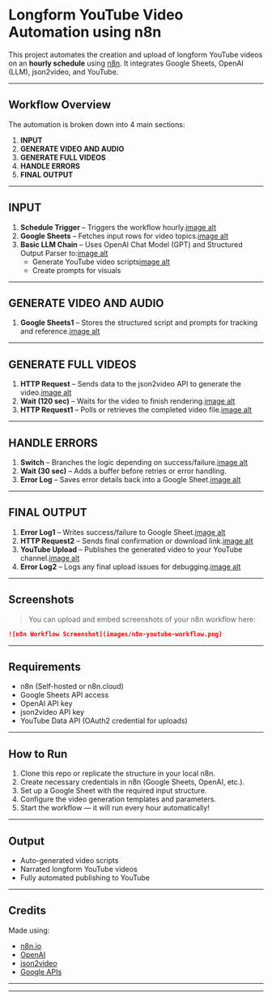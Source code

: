 #  Longform YouTube Video Automation using n8n

This project automates the creation and upload of longform YouTube videos on an **hourly schedule** using [n8n](https://n8n.io/). It integrates Google Sheets, OpenAI (LLM), json2video, and YouTube.

---

##  Workflow Overview

The automation is broken down into 4 main sections:

1. **INPUT**  
2. **GENERATE VIDEO AND AUDIO**  
3. **GENERATE FULL VIDEOS**  
4. **HANDLE ERRORS**  
5. **FINAL OUTPUT**

---

## INPUT

1. **Schedule Trigger** – Triggers the workflow hourly.[image alt](image_https://github.com/adaezeilo/youtube-ai-agent/blob/72ca42cd3bc2573c90b09bb11727189af096ba53/schedule%20trig.png)
2. **Google Sheets** – Fetches input rows for video topics.[image alt](img_https://github.com/adaezeilo/youtube-ai-agent/blob/1f84ea414ed980b1398ce59c5fd9c02d9d9f7ad5/google%20sheets.png)
3. **Basic LLM Chain** – Uses OpenAI Chat Model (GPT) and Structured Output Parser to:[image alt](image_https://github.com/adaezeilo/youtube-ai-agent/blob/5bffc6c18f14101beee7300eb2aef0254aecf18c/basic%20llm%20chain.png)
   - Generate YouTube video scripts[image alt](image_https://github.com/adaezeilo/youtube-ai-agent/blob/9c3a219d234ab1bb4d9d7267cd776b98a147806c/idea.png)
   - Create prompts for visuals

---

## GENERATE VIDEO AND AUDIO

1. **Google Sheets1** – Stores the structured script and prompts for tracking and reference.[image alt](image_https://github.com/adaezeilo/youtube-ai-agent/blob/80757d0c34185fb85b50c0e1b8292d8179b61161/google%20sheet1.png)

---

## GENERATE FULL VIDEOS

1. **HTTP Request** – Sends data to the json2video API to generate the video.[image alt](image_https://github.com/adaezeilo/youtube-ai-agent/blob/8182ce896f6f9d1b643ccb244f7b38a4a22d4f53/http%20request.png)
2. **Wait (120 sec)** – Waits for the video to finish rendering.[image alt](img_https://github.com/adaezeilo/youtube-ai-agent/blob/f69882315fcc675e9a8486e8b518b126e392e3b9/wait(120).png)
3. **HTTP Request1** – Polls or retrieves the completed video file.[image alt](image_https://github.com/adaezeilo/youtube-ai-agent/blob/2c46b48c03660bb23732452ecfd5e39527a17c25/Http%20request1.png)

---

## HANDLE ERRORS

1. **Switch** – Branches the logic depending on success/failure.[image alt](image_https://github.com/adaezeilo/youtube-ai-agent/blob/f226cb09cca4edd7d6eabc5cecd74e4ef001424a/switch.png)
2. **Wait (30 sec)** – Adds a buffer before retries or error handling.
3. **Error Log** – Saves error details back into a Google Sheet.[image alt](image_https://github.com/adaezeilo/youtube-ai-agent/blob/b6c4651eeb4a8a5b09c50c77426fe64321b0e7ed/Error%20log.png)

---

## FINAL OUTPUT

1. **Error Log1** – Writes success/failure to Google Sheet.[image alt](image_https://github.com/adaezeilo/youtube-ai-agent/blob/a428c9f07e2538e994f33dcbe6df3ba96b0aa0c0/error%20log1.png)
2. **HTTP Request2** – Sends final confirmation or download link.[image alt](image-https://github.com/adaezeilo/youtube-ai-agent/blob/210a63621fb12bce8f9ede041f34c645d65021bf/http%20request2.png)
3. **YouTube Upload** – Publishes the generated video to your YouTube channel.[image alt](image_https://github.com/adaezeilo/youtube-ai-agent/blob/433fa33535f3ca44ae7aa394d7b0276c694178dc/YOUTUBE.png)
4. **Error Log2** – Logs any final upload issues for debugging.[image alt](image_https://github.com/adaezeilo/youtube-ai-agent/blob/1131b7c52ca2a86975ff569d98439d4e880eb00d/ERROR%20LOG2.png)

---

## Screenshots

> You can upload and embed screenshots of your n8n workflow here:

```markdown
![n8n Workflow Screenshot](images/n8n-youtube-workflow.png)
```

---

## Requirements

- n8n (Self-hosted or n8n.cloud)
- Google Sheets API access
- OpenAI API key
- json2video API key
- YouTube Data API (OAuth2 credential for uploads)

---

##  How to Run

1. Clone this repo or replicate the structure in your local n8n.
2. Create necessary credentials in n8n (Google Sheets, OpenAI, etc.).
3. Set up a Google Sheet with the required input structure.
4. Configure the video generation templates and parameters.
5. Start the workflow — it will run every hour automatically!

---

##  Output

- Auto-generated video scripts
- Narrated longform YouTube videos
- Fully automated publishing to YouTube

---

## Credits

Made using:
- [n8n.io](https://n8n.io/)
- [OpenAI](https://platform.openai.com/)
- [json2video](https://json2video.com/)
- [Google APIs](https://console.cloud.google.com/)

---



---

